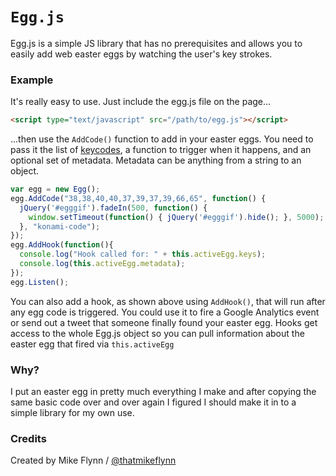 # `Egg.js`

Egg.js is a simple JS library that has no prerequisites and allows you to easily add web easter eggs by watching the user's key strokes.

### Example

It's really easy to use. Just include the egg.js file on the page...

```html
<script type="text/javascript" src="/path/to/egg.js"></script>
```

...then use the `AddCode()` function to add in your easter eggs. You need to pass it the list of [keycodes](http://www.cambiaresearch.com/articles/15/javascript-char-codes-key-codes), a function to trigger when it happens, and an optional set of metadata. Metadata can be anything from a string to an object.

```js
var egg = new Egg();
egg.AddCode("38,38,40,40,37,39,37,39,66,65", function() {
  jQuery('#egggif').fadeIn(500, function() {
    window.setTimeout(function() { jQuery('#egggif').hide(); }, 5000);
  }, "konami-code");
});
egg.AddHook(function(){
  console.log("Hook called for: " + this.activeEgg.keys);
  console.log(this.activeEgg.metadata);
});
egg.Listen();
```

You can also add a hook, as shown above using `AddHook()`, that will run after any egg code is triggered. You could use it to fire a Google Analytics event or send out a tweet that someone finally found your easter egg. Hooks get access to the whole Egg.js object so you can pull information about the easter egg that fired via `this.activeEgg`


### Why?

I put an easter egg in pretty much everything I make and after copying the same basic code over and over again I figured I should make it in to a simple library for my own use.

### Credits

Created by Mike Flynn / [@thatmikeflynn](http://twitter.com/thatmikeflynn)
